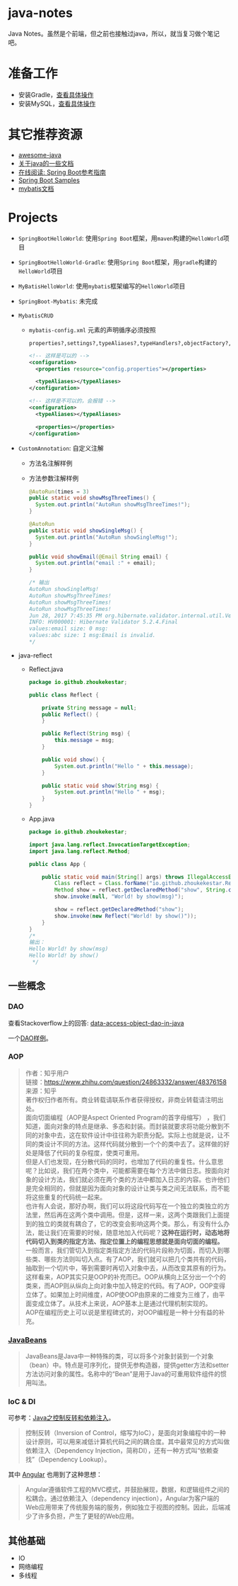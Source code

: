 # java-notes
Java Notes。虽然是个前端，但之前也接触过java，所以，就当复习做个笔记吧。

# 准备工作
* 安装Gradle，[查看具体操作](https://github.com/zhoukekestar/java-notes/wiki/Eclipse%E5%AE%89%E8%A3%85Gradle)
* 安装MySQL，[查看具体操作](https://github.com/zhoukekestar/java-notes/wiki/%E5%AE%89%E8%A3%85MySQL)

# 其它推荐资源
* [awesome-java](https://github.com/akullpp/awesome-java)
* [关于java的一些文档](https://github.com/EbookFoundation/free-programming-books/blob/master/free-programming-books-zh.md#java)
* [在线阅读: Spring Boot参考指南](https://qbgbook.gitbooks.io/spring-boot-reference-guide-zh/content/)
* [Spring Boot Samples](https://github.com/spring-projects/spring-boot/tree/master/spring-boot-samples)
* [mybatis文档](http://www.mybatis.org/mybatis-3/zh/index.html)

# Projects
* `SpringBootHelloWorld`: 使用`Spring Boot`框架，用`maven`构建的`HelloWorld`项目
* `SpringBootHelloWorld-Gradle`: 使用`Spring Boot`框架，用`gradle`构建的`HelloWorld`项目
* `MyBatisHelloWorld`: 使用`mybatis`框架编写的`HelloWorld`项目
*  `SpringBoot-Mybatis`: 未完成
* `MybatisCRUD`

  * `mybatis-config.xml` 元素的声明循序必须按照
    ```
    properties?,settings?,typeAliases?,typeHandlers?,objectFactory?,objectWrapperFactory?,plugins?,environments?,databaseIdProvider?,mappers?
    ```

    ```xml
    <!-- 这样是可以的 -->
    <configuration>
      <properties resource="config.properties"></properties>

      <typeAliases></typeAliases>
    </configuration>

    <!-- 这样是不可以的，会报错 -->
    <configuration>
      <typeAliases></typeAliases>

      <properties></properties>
    </configuration>
    ```
* `CustomAnnotation`: 自定义注解
  * 方法名注解样例
  * 方法参数注解样例

    ```java
    @AutoRun(times = 3)
    public static void showMsgThreeTimes() {
      System.out.println("AutoRun showMsgThreeTimes!");
    }

    @AutoRun
    public static void showSingleMsg() {
      System.out.println("AutoRun showSingleMsg!");
    }

    public void showEmail(@Email String email) {
      System.out.println("email :" + email);
    }

    /* 输出
    AutoRun showSingleMsg!
    AutoRun showMsgThreeTimes!
    AutoRun showMsgThreeTimes!
    AutoRun showMsgThreeTimes!
    Jun 28, 2017 7:45:35 PM org.hibernate.validator.internal.util.Version <clinit>
    INFO: HV000001: Hibernate Validator 5.2.4.Final
    values:email size: 0 msg:
    values:abc size: 1 msg:Email is invalid.
    */
    ```
* java-reflect
  * Reflect.java
    ```java
    package io.github.zhoukekestar;

    public class Reflect {

    	private String message = null;
    	public Reflect() {
    	}

    	public Reflect(String msg) {
    		this.message = msg;
    	}

    	public void show() {
    		System.out.println("Hello " + this.message);
    	}

    	public static void show(String msg) {
    		System.out.println("Hello " + msg);
    	}
    }
    ```
  * App.java
    ```java
    package io.github.zhoukekestar;

    import java.lang.reflect.InvocationTargetException;
    import java.lang.reflect.Method;

    public class App {

    	public static void main(String[] args) throws IllegalAccessException, IllegalArgumentException, InvocationTargetException, NoSuchMethodException, SecurityException, ClassNotFoundException {
    		Class reflect = Class.forName("io.github.zhoukekestar.Reflect");
    		Method show = reflect.getDeclaredMethod("show", String.class);
    		show.invoke(null, "World! by show(msg)");

    		show = reflect.getDeclaredMethod("show");
    		show.invoke(new Reflect("World! by show()"));
    	}
    }
    /*
    输出：
    Hello World! by show(msg)
    Hello World! by show()
     */
    ```
## 一些概念

### DAO
查看Stackoverflow上的回答: [data-access-object-dao-in-java](https://stackoverflow.com/questions/19154202/data-access-object-dao-in-java)

一个[DAO样例](http://www.tutorialspoint.com/design_pattern/data_access_object_pattern.htm)。

### AOP
> 作者：知乎用户<br>
链接：https://www.zhihu.com/question/24863332/answer/48376158<br>
来源：知乎<br>
著作权归作者所有。商业转载请联系作者获得授权，非商业转载请注明出处。<br>
面向切面编程（AOP是Aspect Oriented Program的首字母缩写） ，我们知道，面向对象的特点是继承、多态和封装。而封装就要求将功能分散到不同的对象中去，这在软件设计中往往称为职责分配。实际上也就是说，让不同的类设计不同的方法。这样代码就分散到一个个的类中去了。这样做的好处是降低了代码的复杂程度，使类可重用。<br>但是人们也发现，在分散代码的同时，也增加了代码的重复性。什么意思呢？比如说，我们在两个类中，可能都需要在每个方法中做日志。按面向对象的设计方法，我们就必须在两个类的方法中都加入日志的内容。也许他们是完全相同的，但就是因为面向对象的设计让类与类之间无法联系，而不能将这些重复的代码统一起来。<br>也许有人会说，那好办啊，我们可以将这段代码写在一个独立的类独立的方法里，然后再在这两个类中调用。但是，这样一来，这两个类跟我们上面提到的独立的类就有耦合了，它的改变会影响这两个类。那么，有没有什么办法，能让我们在需要的时候，随意地加入代码呢？**这种在运行时，动态地将代码切入到类的指定方法、指定位置上的编程思想就是面向切面的编程。**<br>一般而言，我们管切入到指定类指定方法的代码片段称为切面，而切入到哪些类、哪些方法则叫切入点。有了AOP，我们就可以把几个类共有的代码，抽取到一个切片中，等到需要时再切入对象中去，从而改变其原有的行为。这样看来，AOP其实只是OOP的补充而已。OOP从横向上区分出一个个的类来，而AOP则从纵向上向对象中加入特定的代码。有了AOP，OOP变得立体了。如果加上时间维度，AOP使OOP由原来的二维变为三维了，由平面变成立体了。从技术上来说，AOP基本上是通过代理机制实现的。<br>AOP在编程历史上可以说是里程碑式的，对OOP编程是一种十分有益的补充。

### [JavaBeans](https://zh.wikipedia.org/wiki/JavaBeans)
> JavaBeans是Java中一种特殊的类，可以将多个对象封装到一个对象（bean）中。特点是可序列化，提供无参构造器，提供getter方法和setter方法访问对象的属性。名称中的“Bean”是用于Java的可重用软件组件的惯用叫法。

### IoC & DI
可参考：[Java之控制反转和依赖注入](http://www.cnblogs.com/devinzhang/p/3862942.html)。

> 控制反转（Inversion of Control，缩写为IoC），是面向对象编程中的一种设计原则，可以用来减低计算机代码之间的耦合度。其中最常见的方式叫做依赖注入（Dependency Injection，简称DI），还有一种方式叫“依赖查找”（Dependency Lookup）。

其中 [Angular](https://zh.wikipedia.org/wiki/AngularJS) 也用到了这种思想：
> Angular遵循软件工程的MVC模式，并鼓励展现，数据，和逻辑组件之间的松耦合。通过依赖注入（dependency injection），Angular为客户端的Web应用带来了传统服务端的服务，例如独立于视图的控制。因此，后端减少了许多负担，产生了更轻的Web应用。

## 其他基础
* IO
* 网络编程
* 多线程
